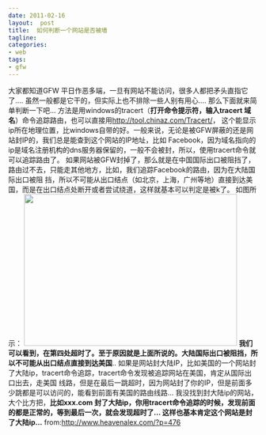 ```yaml
---
date: 2011-02-16
layout:  post
title:  如何判断一个网站是否被墙
tagline:
categories:
- web
tags:
- gfw
---
```

大家都知道GFW 平日作恶多端，一旦有网站不能访问，很多人都把矛头直指它了…. 虽然一般都是它干的，但实际上也不排除一些人别有用心…. 那么下面就来简单判断一下吧…  方法是用windows的tracert（<strong>打开命令提示符，输入tracert 域名</strong>）命令追踪路由，也可以直接用<a href="http://tool.chinaz.com/Tracert/">http://tool.chinaz.com/Tracert/</a>， 这个能显示ip所在地理位置，比windows自带的好。一般来说，无论是被GFW屏蔽的还是网站封IP的，我们总是能查到这个网站的IP地址，比如 Facebook，因为域名指向的ip是域名注册机构的dns服务器保留的，一般不会被封，所以，使用tracert命令就可以追踪路由了。 <!--more-->    如果网站被GFW封掉了，那么就是在中国国际出口被阻挡了，路由过不去，只能走其他地方，比如，我们追踪Facebook的路由，因为在大陆国际出口被阻 挡，所以不可能从出口结点（如北京，上海，广州等地）直接到达美国，而是在出口结点处断开或者尝试绕道，这样就基本可以判定是被k了。 如图所示：  <img height="307" src="http://hiphotos.baidu.com/9422e/pic/item/156160f299c151890a46e0da.jpg" width="430">  <strong>我们可以看到，在第四处超时了。至于原因就是上面所说的。大陆国际出口被阻挡，所以不可能从出口结点直接到达美国</strong>..  如果是网站封大陆IP，比如美国的一个网站封了大陆ip，tracert命令追踪，tracert命令发现被追踪网站在美国，肯定从国际出口出去，走美国 线路，但是在最后一跳超时，因为网站封了你的IP，但是前面多少跳都是可以访问的，能看到前面有美国的路由线路…  我没找到封大陆ip的网站，大个比方把，<strong>比如xxx.com 封了大陆ip，你用tracert命令追踪的时候，发现前面的都是正常的，等到最后一次，就会发现超时了… 这样也基本肯定这个网站是封了大陆ip…</strong>  from:http://www.heavenalex.com/?p=476
